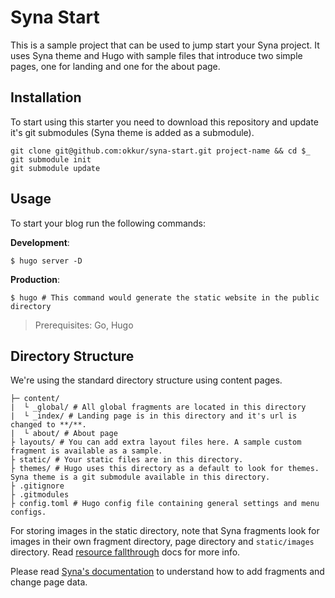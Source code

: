 # Syna Start

This is a sample project that can be used to jump start your Syna project. It uses Syna theme and Hugo with sample files that introduce two simple pages, one for landing and one for the about page.

## Installation

To start using this starter you need to download this repository and update it's git submodules (Syna theme is added as a submodule).

```
git clone git@github.com:okkur/syna-start.git project-name && cd $_
git submodule init
git submodule update
```

## Usage

To start your blog run the following commands:

**Development**:
```
$ hugo server -D
```

**Production**:
```
$ hugo # This command would generate the static website in the public directory
```

> Prerequisites: Go, Hugo

## Directory Structure

We're using the standard directory structure using content pages.

```
├─ content/
|  └ _global/ # All global fragments are located in this directory
|  └ _index/ # Landing page is in this directory and it's url is changed to **/**.
|  └ about/ # About page
├ layouts/ # You can add extra layout files here. A sample custom fragment is available as a sample.
├ static/ # Your static files are in this directory.
├ themes/ # Hugo uses this directory as a default to look for themes. Syna theme is a git submodule available in this directory.
├ .gitignore
├ .gitmodules
├ config.toml # Hugo config file containing general settings and menu configs.
```

For storing images in the static directory, note that Syna fragments look for
images in their own fragment directory, page directory and `static/images`
directory. Read [resource
fallthrough](https://about.okkur.io/syna/docs/image-fallthrough)
docs for more info.

Please read [Syna's
documentation](https://about.okkur.io/syna/docs) to understand
how to add fragments and change page data.
